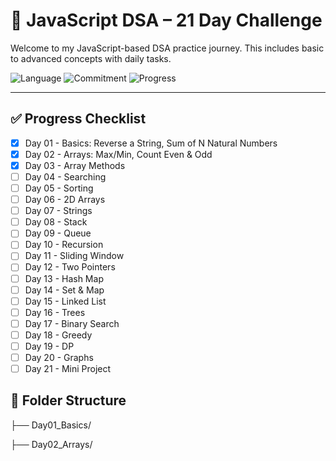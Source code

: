 # 🚀 JavaScript DSA – 21 Day Challenge
Welcome to my JavaScript-based DSA practice journey. This includes basic to advanced concepts with daily tasks.

![Language](https://img.shields.io/badge/Language-JavaScript-yellow)   ![Commitment](https://img.shields.io/badge/Daily--Progress-💯-blue)  ![Progress](https://img.shields.io/badge/Progress-1%2F21-brightgreen)


---


## ✅ Progress Checklist


- [x] Day 01 - Basics: Reverse a String, Sum of N Natural Numbers
- [x] Day 02 - Arrays: Max/Min, Count Even & Odd
- [x] Day 03 - Array Methods
- [ ] Day 04 - Searching
- [ ] Day 05 - Sorting
- [ ] Day 06 - 2D Arrays
- [ ] Day 07 - Strings
- [ ] Day 08 - Stack
- [ ] Day 09 - Queue
- [ ] Day 10 - Recursion
- [ ] Day 11 - Sliding Window
- [ ] Day 12 - Two Pointers
- [ ] Day 13 - Hash Map
- [ ] Day 14 - Set & Map
- [ ] Day 15 - Linked List
- [ ] Day 16 - Trees
- [ ] Day 17 - Binary Search
- [ ] Day 18 - Greedy
- [ ] Day 19 - DP
- [ ] Day 20 - Graphs
- [ ] Day 21 - Mini Project

## 📂 Folder Structure

├── Day01_Basics/

├── Day02_Arrays/
